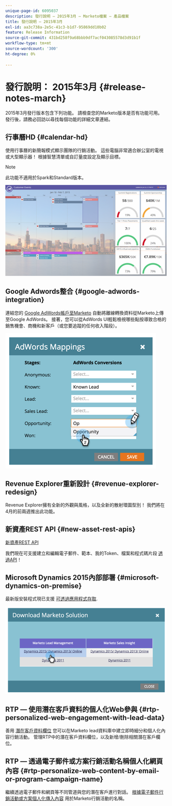 ```yaml
---
unique-page-id: 6095037
description: 發行說明 — 2015年3月 — Marketo檔案 — 產品檔案
title: 發行說明 — 2015年3月
exl-id: aa3c738a-2e5c-41c3-b1d7-95869dd10b02
feature: Release Information
source-git-commit: 431bd258f9a68bbb9df7acf043085578d3d91b1f
workflow-type: tm+mt
source-wordcount: '300'
ht-degree: 0%

---
```


# 發行說明： 2015年3月 {#release-notes-march}

2015年3月發行版本包含下列功能。 請檢查您的Marketo版本是否有功能可用。 發行後，請務必回訪以尋找每個功能的詳細文章連結。

## 行事曆HD {#calendar-hd}

使用行事曆的新簡報模式顯示團隊的行銷活動。 這些電腦非常適合辦公室的電視或大型顯示器！ 根據智慧清單或自訂量度設定及顯示目標。

>[!NOTE]
>
>此功能不適用於Spark和Standard版本。

![](assets/image2015-3-23-11-3a39-3a15.png)

## Google Adwords整合 {#google-adwords-integration}

連結您的 [Google AdWords帳戶至Marketo](/help/marketo/product-docs/administration/additional-integrations/add-google-adwords-as-a-launchpoint-service.md) 自動將離線轉換資料從Marketo上傳至Google AdWords。 接著，您可以從AdWords UI輕鬆檢視哪些點按導致合格的銷售機會、商機和新客戶（或您要追蹤的任何收入階段）。

![](assets/image2015-3-23-11-3a50-3a55.png)

## Revenue Explorer重新設計 {#revenue-explorer-redesign}

Revenue Explorer擁有全新的外觀與風格，以及全新的散射環圖型別！ 我們將在4月的前兩週推出此功能。

## 新資產REST API {#new-asset-rest-apis}

[新資產REST API](https://developers.marketo.com/)

我們現在可支援建立和編輯電子郵件、範本、我的Token、檔案和程式碼片段 [透過API](https://developers.marketo.com/documentation/asset-api)！

## Microsoft Dynamics 2015內部部署 {#microsoft-dynamics-on-premise}

最新版安裝程式現已支援 [可透過應用程式存取](/help/marketo/product-docs/crm-sync/microsoft-dynamics-sync/sync-setup/update-the-marketo-solution-for-microsoft-dynamics.md).

![](assets/image2015-3-23-11-3a47-3a16.png)

## RTP — 使用潛在客戶資料的個人化Web參與 {#rtp-personalized-web-engagement-with-lead-data}

善用 [潛在客戶資料欄位](/help/marketo/product-docs/web-personalization/using-web-segments/manage-person-data.md) 您可以在Marketo lead資料庫中建立即時細分和個人化內容行銷活動。 管理RTP中的潛在客戶資料欄位，以及新增/刪除相關潛在客戶欄位。

## RTP — 透過電子郵件或方案行銷活動名稱個人化網頁內容 {#rtp-personalize-web-content-by-email-or-program-campaign-name}

繼續透過電子郵件和網頁等不同管道與您的潛在客戶進行對話。 [根據電子郵件行銷活動或方案個人化傳入內容](/help/marketo/product-docs/web-personalization/using-web-segments/web-segments.md) 用於Marketo行銷活動的名稱。

